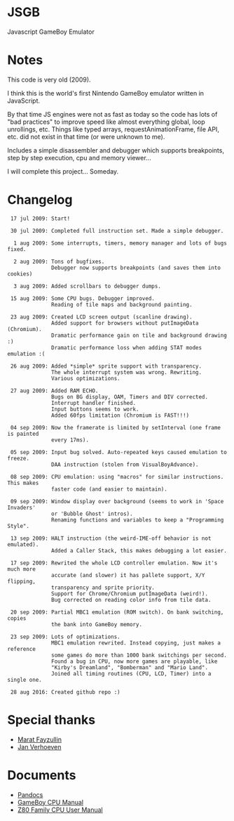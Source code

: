 # JSGB

Javascript GameBoy Emulator

# Notes

This code is very old (2009). 

I think this is the world's first Nintendo GameBoy emulator written in JavaScript.

By that time JS engines were not as fast as today so the code has lots of "bad practices" to improve speed like almost everything global, loop unrollings, etc. Things like typed arrays, requestAnimationFrame, file API, etc. did not exist in that time (or were unknown to me).

Includes a simple disassembler and debugger which supports breakpoints, step by step execution, cpu and memory viewer...

I will complete this project... Someday.

# Changelog
```text
 17 jul 2009: Start!

 30 jul 2009: Completed full instruction set. Made a simple debugger.

  1 aug 2009: Some interrupts, timers, memory manager and lots of bugs fixed.

  2 aug 2009: Tons of bugfixes.
              Debugger now supports breakpoints (and saves them into cookies)

  3 aug 2009: Added scrollbars to debugger dumps.

 15 aug 2009: Some CPU bugs. Debugger improved.
              Reading of tile maps and background painting.

 23 aug 2009: Created LCD screen output (scanline drawing).
              Added support for browsers without putImageData (Chromium).
              Dramatic performance gain on tile and background drawing :)
              Dramatic performance loss when adding STAT modes emulation :(

 26 aug 2009: Added *simple* sprite support with transparency.
              The whole interrupt system was wrong. Rewriting.
              Various optimizations.
              
 27 aug 2009: Added RAM ECHO. 
              Bugs on BG display, OAM, Timers and DIV corrected.
              Interrupt handler finished.
              Input buttons seems to work.
              Added 60fps limitation (Chromium is FAST!!!)

 04 sep 2009: Now the framerate is limited by setInterval (one frame is painted
              every 17ms).
 
 05 sep 2009: Input bug solved. Auto-repeated keys caused emulation to freeze.
              DAA instruction (stolen from VisualBoyAdvance).

 08 sep 2009: CPU emulation: using "macros" for similar instructions. This makes
              faster code (and easier to maintain).
              
 09 sep 2009: Window display over background (seems to work in 'Space Invaders'
              or 'Bubble Ghost' intros).
              Renaming functions and variables to keep a "Programming Style".

 13 sep 2009: HALT instruction (the weird-IME-off behavior is not emulated).
              Added a Caller Stack, this makes debugging a lot easier.
              
 17 sep 2009: Rewrited the whole LCD controller emulation. Now it's much more
              accurate (and slower) it has pallete support, X/Y flipping,
              transparency and sprite priority.
              Support for Chrome/Chromium putImageData (weird!).
              Bug corrected on reading color info from tile data.  
               
 20 sep 2009: Partial MBC1 emulation (ROM switch). On bank switching, copies
              the bank into GameBoy memory.

 23 sep 2009: Lots of optimizations.
              MBC1 emulation rewrited. Instead copying, just makes a reference
              some games do more than 1000 bank switchings per second.
              Found a bug in CPU, now more games are playable, like
              "Kirby's Dreamland", "Bomberman" and "Mario Land".
              Joined all timing routines (CPU, LCD, Timer) into a single one.
              
 28 aug 2016: Created github repo :)
```
# Special thanks
- [Marat Fayzullin](http://fms.komkon.org/)
- [Jan Verhoeven](http://www.vedt.nl/)

# Documents
- [Pandocs](http://nocash.emubase.de/pandocs.htm)
- [GameBoy CPU Manual](https://www.google.com/?q=gameboy%20cpu%20manual)
- [Z80 Family CPU User Manual](http://www.zilog.com/docs/z80/um0080.pdf)
